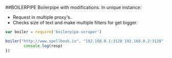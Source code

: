 ##BOILERPIPE
Boilerpipe with modifications. In unique instance:
- Request in multiple  proxy's. 
- Checks size of text and make multiple filters for get bigger.

```javascript
var boiler = require('boilerpipe-scraper')

boiler("http://www.spellbook.io", "192.168.0.1:3128 192.168.0.2:3128" (resp) => {
        console.log(resp)
})
```
